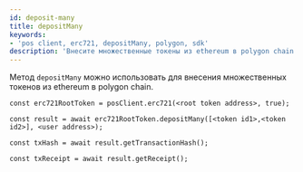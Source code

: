 ```yaml
---
id: deposit-many
title: depositMany
keywords:
- 'pos client, erc721, depositMany, polygon, sdk'
description: 'Внесите множественные токены из ethereum в polygon chain.'
---
```


Метод `depositMany` можно использовать для внесения множественных токенов из ethereum в polygon chain.

```
const erc721RootToken = posClient.erc721(<root token address>, true);

const result = await erc721RootToken.depositMany([<token id1>,<token id2>], <user address>);

const txHash = await result.getTransactionHash();

const txReceipt = await result.getReceipt();

```
